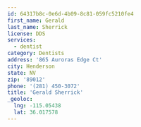 ```yaml
---
id: 64317b8c-0e6d-4b09-8c81-059fc5210fe4
first_name: Gerald
last_name: Sherrick
license: DDS
services:
  - dentist
category: Dentists
address: '865 Auroras Edge Ct'
city: Henderson
state: NV
zip: '89012'
phone: '(281) 450-3072'
title: 'Gerald Sherrick'
_geoloc:
  lng: -115.05438
  lat: 36.017578
---
```

